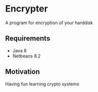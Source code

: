 # Encrypter
A program for encryption of your harddisk 

## Requirements
* Java 8 
* Netbeans 8.2 

## Motivation 
Having fun learning crypto systems
